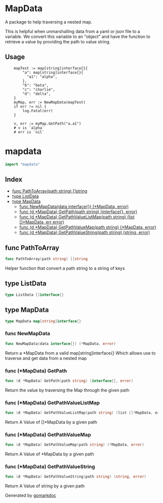 # MapData

A package to help traversing a nested map.

This is helpful when unmarshalling data from a yaml or json file to a variable.
We convert this variable to an "object" and have the function to retrieve a value 
by providing the path to value string. 


## Usage

```
    mapTest := map[string]interface{}{
        "a": map[string]interface{}{
          "a1": "alpha",
        },
        "b": "beta",
        "c": "charlie",
        "d": "delta",
    }
    myMap, err := NewMapData(mapTest)
    if err != nil {
        log.Fatal(err)
    }

    v, err := myMap.GetPath("a.a1")
    # v is `alpha`
    # err is `nil`
```
<!-- Code generated by gomarkdoc. DO NOT EDIT -->

# mapdata

```go
import "mapdata"
```

## Index

- [func PathToArray(path string) []string](<#func-pathtoarray>)
- [type ListData](<#type-listdata>)
- [type MapData](<#type-mapdata>)
  - [func NewMapData(data interface{}) (*MapData, error)](<#func-newmapdata>)
  - [func (d *MapData) GetPath(path string) (interface{}, error)](<#func-mapdata-getpath>)
  - [func (d *MapData) GetPathValueListMap(path string) (list []*MapData, err error)](<#func-mapdata-getpathvaluelistmap>)
  - [func (d *MapData) GetPathValueMap(path string) (*MapData, error)](<#func-mapdata-getpathvaluemap>)
  - [func (d *MapData) GetPathValueString(path string) (string, error)](<#func-mapdata-getpathvaluestring>)


## func PathToArray

```go
func PathToArray(path string) []string
```

Helper function that convert a path string to a string of keys

## type ListData

```go
type ListData []interface{}
```

## type MapData

```go
type MapData map[string]interface{}
```

### func NewMapData

```go
func NewMapData(data interface{}) (*MapData, error)
```

Return a \*MapData from a valid map\[string\]interface\{\} Which allows use to traverse and get data from a nested map

### func \(\*MapData\) GetPath

```go
func (d *MapData) GetPath(path string) (interface{}, error)
```

Return the value by traversing the Map through the given path

### func \(\*MapData\) GetPathValueListMap

```go
func (d *MapData) GetPathValueListMap(path string) (list []*MapData, err error)
```

Return A Value of  \[\]\*MapData by a given path

### func \(\*MapData\) GetPathValueMap

```go
func (d *MapData) GetPathValueMap(path string) (*MapData, error)
```

Return A Value of \*MapData by a given path

### func \(\*MapData\) GetPathValueString

```go
func (d *MapData) GetPathValueString(path string) (string, error)
```

Return A Value of string by a given path



Generated by [gomarkdoc](<https://github.com/princjef/gomarkdoc>)
